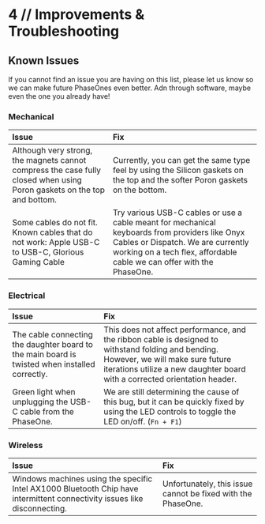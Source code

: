 # 4 // Improvements & Troubleshooting

## Known Issues

If you cannot find an issue you are having on this list, please let us know so we can make future PhaseOnes even better. Adn through software, maybe even the one you already have!

### Mechanical

 Issue      | Fix                          |
| :---------- | :----------------------------------- |
| Although very strong, the magnets cannot compress the case fully closed when using Poron gaskets on the top and bottom.| Currently, you can get the same type feel by using the Silicon gaskets on the top and the softer Poron gaskets on the bottom.|
| Some cables do not fit. Known cables that do not work: Apple USB-C to USB-C, Glorious Gaming Cable | Try various USB-C cables or use a cable meant for mechanical keyboards from providers like Onyx Cables or Dispatch. We are currently working on a tech flex, affordable cable we can offer with the PhaseOne.|


### Electrical

 Issue      | Fix                          |
| :---------- | :----------------------------------- |
| The cable connecting the daughter board to the main board is twisted when installed correctly. | This does not affect performance, and the ribbon cable is designed to withstand folding and bending. However, we will make sure future iterations utilize a new daughter board with a corrected orientation header. |
| Green light when unplugging the USB-C cable from the PhaseOne. | We are still determining the cause of this bug, but it can be quickly fixed by using the LED controls to toggle the LED on/off. (`Fn + F1`) |

### Wireless

 Issue      | Fix                          |
| :---------- | :----------------------------------- |
| Windows machines using the specific Intel AX1000 Bluetooth Chip have intermittent connectivity issues like disconnecting. | Unfortunately, this issue cannot be fixed with the PhaseOne.  |